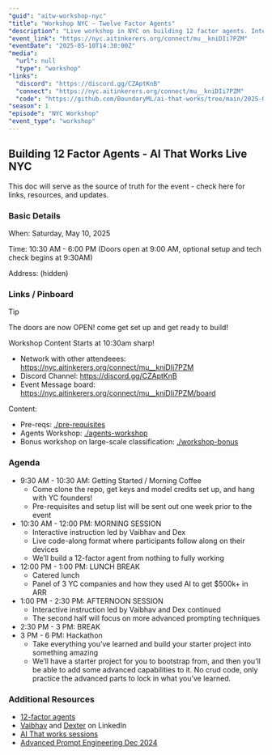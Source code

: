 ```yaml
---
"guid": "aitw-workshop-nyc"
"title": "Workshop NYC – Twelve Factor Agents"
"description": "Live workshop in NYC on building 12 factor agents. Interactive instruction, code-along format, and hackathon to build production-ready AI agents."
"event_link": "https://nyc.aitinkerers.org/connect/mu__kniDIi7PZM"
"eventDate": "2025-05-10T14:30:00Z"
"media":
  "url": null
  "type": "workshop"
"links":
  "discord": "https://discord.gg/CZAptKnB"
  "connect": "https://nyc.aitinkerers.org/connect/mu__kniDIi7PZM"
  "code": "https://github.com/BoundaryML/ai-that-works/tree/main/2025-05-10-workshop-nyc-twelve-factor-agents"
"season": 1
"episode": "NYC Workshop"
"event_type": "workshop"
---
```


## Building 12 Factor Agents - AI That Works Live NYC

This doc will serve as the source of truth for the event - check here for links, resources, and updates.

### Basic Details

When: Saturday, May 10, 2025

Time: 10:30 AM \- 6:00 PM (Doors open at 9:00 AM, optional setup and tech check begins at 9:30AM)

Address: (hidden)

### Links / Pinboard

> [!TIP]
> The doors are now OPEN! come get set up and get ready to build!
>
> Workshop Content Starts at 10:30am sharp!

- Network with other attendeees: https://nyc.aitinkerers.org/connect/mu__kniDIi7PZM
- Discord Channel: https://discord.gg/CZAptKnB
- Event Message board: https://nyc.aitinkerers.org/connect/mu__kniDIi7PZM/board

Content:

- Pre-reqs: [./pre-requisites](./pre-requisites)
- Agents Workshop: [./agents-workshop](./agents-workshop)
- Bonus workshop on large-scale classification: [./workshop-bonus](./workshop-bonus)

### Agenda

* 9:30 AM \- 10:30 AM: Getting Started / Morning Coffee  
  * Come clone the repo, get keys and model credits set up, and hang with YC founders\!  
  * Pre-requisites and setup list will be sent out one week prior to the event  
* 10:30 AM \- 12:00 PM: MORNING SESSION  
  * Interactive instruction led by Vaibhav and Dex  
  * Live code-along format where participants follow along on their devices  
  * We’ll build a 12-factor agent from nothing to fully working  
* 12:00 PM \- 1:00 PM: LUNCH BREAK  
  * Catered lunch  
  * Panel of 3 YC companies and how they used AI to get $500k+ in ARR  
* 1:00 PM \- 2:30 PM: AFTERNOON SESSION  
  * Interactive instruction led by Vaibhav and Dex continued  
  * The second half will focus on more advanced prompting techniques  
* 2:30 PM \- 3 PM: BREAK  
* 3 PM \- 6 PM: Hackathon  
  * Take everything you’ve learned and build your starter project into something amazing  
  * We’ll have a starter project for you to bootstrap from, and then you’ll be able to add some advanced capabilities to it. No crud code, only practice the advanced parts to lock in what you’ve learned.

### Additional Resources

- [12-factor agents](https://hlyr.dev/12fa)
- [Vaibhav](https://www.linkedin.com/in/vaigup/) and [Dexter](https://www.linkedin.com/in/dexterihorthy/) on LinkedIn
- [AI That works sessions](https://hlyr.dev/aitw)
- [Advanced Prompt Engineering Dec 2024](https://gloochat.notion.site/BAML-Advanced-Prompting-Workshop-Dec-2024-161bb2d26216807b892fed7d9d978a37)

